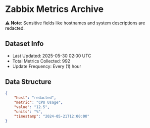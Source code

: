 # Zabbix Metrics Archive

⚠️ **Note**: Sensitive fields like hostnames and system descriptions are redacted.

## Dataset Info
- Last Updated: 2025-05-30 02:00 UTC
- Total Metrics Collected: 992
- Update Frequency: Every (1) hour

## Data Structure
```json
{
    "host": "redacted",
    "metric": "CPU Usage",
    "value": "12.5",
    "units": "%",
    "timestamp": "2024-05-21T12:00:00"
}
```
